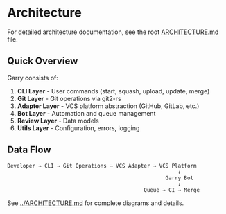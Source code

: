 # Architecture

For detailed architecture documentation, see the root [ARCHITECTURE.md](../ARCHITECTURE.md) file.

## Quick Overview

Garry consists of:

1. **CLI Layer** - User commands (start, squash, upload, update, merge)
2. **Git Layer** - Git operations via git2-rs
3. **Adapter Layer** - VCS platform abstraction (GitHub, GitLab, etc.)
4. **Bot Layer** - Automation and queue management
5. **Review Layer** - Data models
6. **Utils Layer** - Configuration, errors, logging

## Data Flow

```
Developer → CLI → Git Operations → VCS Adapter → VCS Platform
                                                       ↓
                                                   Garry Bot
                                                       ↓
                                            Queue → CI → Merge
```

See [../ARCHITECTURE.md](../ARCHITECTURE.md) for complete diagrams and details.
